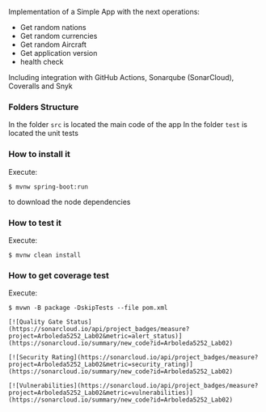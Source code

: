 Implementation of a Simple App with the next operations:
* Get random nations
* Get random currencies
* Get random Aircraft
* Get application version
* health check

Including integration with GitHub Actions, Sonarqube (SonarCloud), Coveralls and
Snyk
### Folders Structure
In the folder `src` is located the main code of the app
In the folder `test` is located the unit tests
### How to install it
Execute:
```shell
$ mvnw spring-boot:run
```
to download the node dependencies
### How to test it
Execute:
```shell
$ mvnw clean install
```
### How to get coverage test
Execute:
```shell
$ mvwn -B package -DskipTests --file pom.xml

[![Quality Gate Status](https://sonarcloud.io/api/project_badges/measure?project=Arboleda5252_Lab02&metric=alert_status)](https://sonarcloud.io/summary/new_code?id=Arboleda5252_Lab02)

[![Security Rating](https://sonarcloud.io/api/project_badges/measure?project=Arboleda5252_Lab02&metric=security_rating)](https://sonarcloud.io/summary/new_code?id=Arboleda5252_Lab02)

[![Vulnerabilities](https://sonarcloud.io/api/project_badges/measure?project=Arboleda5252_Lab02&metric=vulnerabilities)](https://sonarcloud.io/summary/new_code?id=Arboleda5252_Lab02)

